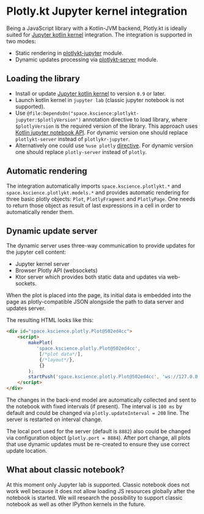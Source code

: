 # Plotly.kt Jupyter kernel integration
Being a JavaScript library with a Kotlin-JVM backend, Plotly.kt is ideally suited for [Jupyter kotlin kernel](https://github.com/Kotlin/kotlin-jupyter) integration. The integration is supported in two modes:

* Static rendering in [plotlykt-jupyter](../../plotlykt-jupyter) module.
* Dynamic updates processing via [plotlykt-server](../../plotlykt-server) module.

## Loading the library

* Install or update [Jupyter kotlin kernel](https://github.com/Kotlin/kotlin-jupyter) to version `0.9` or later.
* Launch kotlin kernel in `jupyter lab` (classic jupyter notebook is not supported).
* Use `@file:DependsOn("space.kscience:plotlykt-jupyter:$plotlyVersion")` annotation directive to load library, where `$plotlyVersion` is the required version of the library. This approach uses [Kotlin jupyter notebook API](https://github.com/Kotlin/kotlin-jupyter/blob/master/docs/libraries.md#Integration-using-Kotlin-API). For dynamic version one should replace `plotlykt-server` instead of `plotlykr-jupyter`.
* Alternatively one could use `%use plotly` [directive](https://github.com/Kotlin/kotlin-jupyter#supported-libraries). For dynamic version one should replace `plotly-server` instead of `plotly`.

## Automatic rendering

The integration automatically imports `space.kscience.plotlykt.*` and `space.kscience.plotlykt.models.*` and provides automatic rendering for three basic plotly objects: `Plot`, `PlotlyFragment` and `PlotlyPage`. One needs to return those object as result of last expressions in a cell in order to automatically render them.

## Dynamic update server

The dynamic server uses three-way communication to provide updates for the jupyter cell content:

* Jupyter kernel server
* Browser Plotly API (websockets)
* Ktor server which provides both static data and updates via web-sockets.

When the plot is placed into the page, its initial data is embedded into the page as plotly-compatible JSON alongside the path to data server and updates server.

The resulting HTML looks like this:
```html
<div id="space.kscience.plotly.Plot@502ed4cc">
    <script>
        makePlot(
           'space.kscience.plotly.Plot@502ed4cc',
            [/*plot data*/],
            {/*layout*/},
            {}
        );
        startPush('space.kscience.plotly.Plot@502ed4cc', 'ws://127.0.0.1:3872//ws/space.kscience.plotly.Plot@502ed4cc');
    </script>
</div>
```

The changes in the back-end model are automatically collected and sent to the notebook with fixed intervals (if present).
The interval is `100 ms` by default and could be changed via `plotly.updateInterval = 200` line. The server is restarted on interval change.

The local port used for the server (default is `8882`) also could be changed via configuration object (`plotly.port = 8884`). After port change, all plots that use dynamic updates must be re-created to ensure they use correct update location.

## What about classic notebook?

At this moment only Jupyter lab is supported. Classic notebook does not work well because it does not allow loading JS resources globally after the notebook is started. We will research the possibility to support classic notebook as well as other IPython kernels in the future.